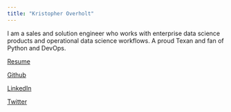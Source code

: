 ```yaml
---
title: "Kristopher Overholt"
---
```


I am a sales and solution engineer who works with enterprise data science
products and operational data science workflows. A proud Texan and fan of Python
and DevOps.

[Resume](Overholt-Resume.pdf)

[Github](https://github.com/koverholt)

[LinkedIn](http://www.linkedin.com/in/koverholt)

[Twitter](http://www.twitter.com/koverholt)
